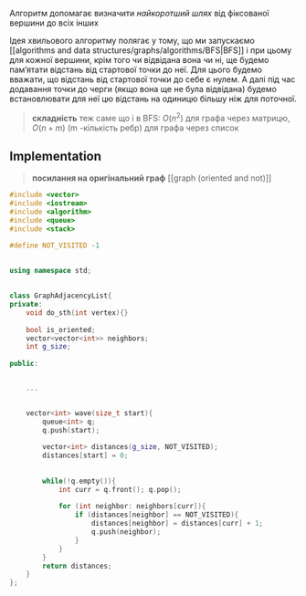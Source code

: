 Алгоритм допомагає визначити _найкоротший шлях_ від фіксованої вершини до всіх інших

Ідея хвильового алгоритму полягає у тому, що ми запускаємо [[algorithms and data structures/graphs/algorithms/BFS|BFS]] і при цьому для
кожної вершини, крім того чи відвідана вона чи ні, ще будемо пам’ятати відстань від
стартової точки до неї. Для цього будемо вважати, що відстань від стартової точки до
себе є нулем. А далі під час додавання точки до черги (якщо вона ще не була
відвідана) будемо встановлювати для неї цю відстань на одиницю більшу ніж для
поточної.

> **складність** теж саме що і в BFS: $O(n^2)$ для графа через матрицю, $O(n+m)$ (m -кількість ребр) для графа через список
> 

## Implementation

> **посилання на оригінальний граф** [[graph (oriented and not)]]



```c++
#include <vector>  
#include <iostream>  
#include <algorithm>  
#include <queue>  
#include <stack>  

#define NOT_VISITED -1

  
using namespace std;  
  
  
class GraphAdjacencyList{  
private:  
    void do_sth(int vertex){}  
  
    bool is_oriented;  
    vector<vector<int>> neighbors;  
    int g_size;  
  
public:  


	...

  
	vector<int> wave(size_t start){  
	    queue<int> q;  
	    q.push(start);  
	  
	    vector<int> distances(g_size, NOT_VISITED);  
	    distances[start] = 0;  
	  
	  
	    while(!q.empty()){  
	        int curr = q.front(); q.pop();  
	  
	        for (int neighbor: neighbors[curr]){  
	            if (distances[neighbor] == NOT_VISITED){  
	                distances[neighbor] = distances[curr] + 1;  
	                q.push(neighbor);  
	            }        
	        }    
	    }    
	    return distances;  
	}
};
```
